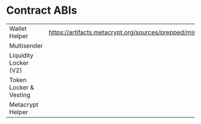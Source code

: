 # Contract ABIs

|                        |                                                                                 |
| ---------------------- | ------------------------------------------------------------------------------- |
| Wallet Helper          | https://artifacts.metacrypt.org/sources/prepped/misc/MetacryptWalletHelper.json |
| Multisender            |                                                                                 |
| Liquidity Locker (V2)  |                                                                                 |
| Token Locker & Vesting |                                                                                 |
| Metacrypt Helper       |                                                                                 |
